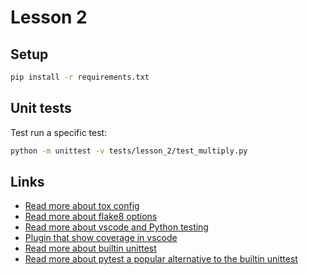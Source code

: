 # Lesson 2

## Setup

```bash
pip install -r requirements.txt
```

## Unit tests

Test run a specific test:

```bash
python -m unittest -v tests/lesson_2/test_multiply.py
```

## Links

- [Read more about tox config](https://tox.readthedocs.io/en/latest/config.html)
- [Read more about flake8 options](https://flake8.pycqa.org/en/latest/user/options.html)
- [Read more about vscode and Python testing](https://code.visualstudio.com/docs/python/testing)
- [Plugin that show coverage in vscode](https://marketplace.visualstudio.com/items?itemName=ryanluker.vscode-coverage-gutters)
- [Read more about builtin unittest](https://docs.python.org/3/library/unittest.html)
- [Read more about pytest a popular alternative to the builtin unittest](https://docs.pytest.org/en/stable/)